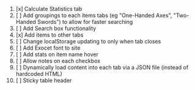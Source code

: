 1. [x] Calculate Statistics tab
2. [ ] Add groupings to each items tabs (eg "One-Handed Axes", "Two-Handed Swords") to allow for faster searching
3. [ ] Add Search box functionality
4. [x] Add items to other tabs
5. [ ] Change localStorage updating to only when tab closes
6. [ ] Add Exocet font to site
7. [ ] Add stats on item name hover
8. [ ] Allow notes on each checkbox
9. [ ] Dynamically load content into each tab via a JSON file (instead of hardcoded HTML)
10. [ ] Sticky table header